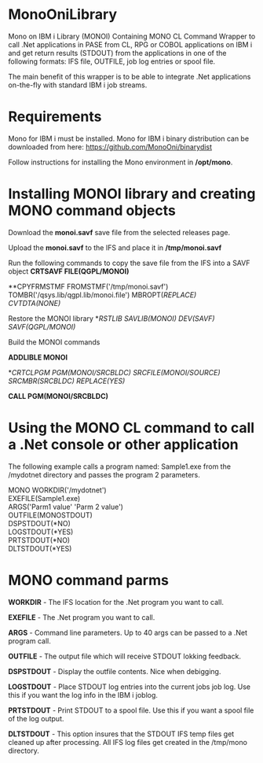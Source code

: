 # MonoOniLibrary
Mono on IBM i Library (MONOI) Containing MONO CL Command Wrapper to call .Net applications in PASE from CL, RPG or COBOL applications on IBM i and get return results (STDOUT) from the applications in one of the following formats: IFS file, OUTFILE, job log entries or spool file. 

The main benefit of this wrapper is to be able to integrate .Net applications on-the-fly with standard IBM i job streams.

# Requirements

Mono for IBM i must be installed. Mono for IBM i binary distribution can be downloaded from here:
https://github.com/MonoOni/binarydist

Follow instructions for installing the Mono environment in **/opt/mono**.

# Installing MONOI library and creating MONO command objects

Download the **monoi.savf** save file from the selected releases page. 

Upload the **monoi.savf** to the IFS and place it in **/tmp/monoi.savf**

Run the following commands to copy the save file from the IFS into a SAVF object
**CRTSAVF FILE(QGPL/MONOI)**
 
**CPYFRMSTMF FROMSTMF('/tmp/monoi.savf')            
           TOMBR('/qsys.lib/qgpl.lib/monoi.file') 
           MBROPT(*REPLACE)                       
           CVTDTA(*NONE)**

Restore the MONOI library
**RSTLIB SAVLIB(MONOI) DEV(*SAVF) SAVF(QGPL/MONOI)**

Build the MONOI commands

**ADDLIBLE MONOI**

**CRTCLPGM PGM(MONOI/SRCBLDC) SRCFILE(MONOI/SOURCE) SRCMBR(SRCBLDC) REPLACE(*YES)**

**CALL PGM(MONOI/SRCBLDC)**

# Using the MONO CL command to call a .Net console or other application

The following example calls a program named: Sample1.exe from the /mydotnet directory and passes the program 2 parameters.

MONO WORKDIR('/mydotnet')                 
     EXEFILE(Sample1.exe)                   
     ARGS('Parm1 value' 'Parm 2 value')     
     OUTFILE(MONOSTDOUT)                    
     DSPSTDOUT(*NO)                         
     LOGSTDOUT(*YES)                        
     PRTSTDOUT(*NO)                         
     DLTSTDOUT(*YES)                        

# MONO command parms

**WORKDIR** - The IFS location for the .Net program you want to call.

**EXEFILE** - The .Net program you want to call.

**ARGS** - Command line parameters. Up to 40 args can be passed to a .Net program call.

**OUTFILE** - The output file which will receive STDOUT lokking feedback.

**DSPSTDOUT** - Display the outfile contents. Nice when debigging. 

**LOGSTDOUT** - Place STDOUT log entries into the current jobs job log. Use this if you want the log info in the IBM i joblog.

**PRTSTDOUT** - Print STDOUT to a spool file. Use this if you want a spool file of the log output.

**DLTSTDOUT** - This option insures that the STDOUT IFS temp files get cleaned up after processing. All IFS log files get created in the /tmp/mono directory.





